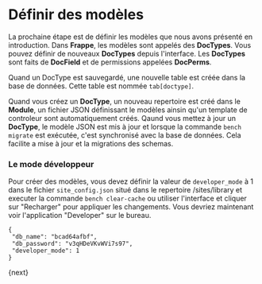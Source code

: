 # Définir des modèles

La prochaine étape est de définir les modèles que nous avons présenté en introduction. Dans **Frappe**, les modèles sont appelés
des **DocTypes**. Vous pouvez définir de nouveaux **DocTypes** depuis l'interface. Les **DocTypes** sont faits de **DocField** 
et de permissions appelées **DocPerms**.

Quand un DocType est sauvegardé, une nouvelle table est créée dans la base de données. Cette table est nommée `tab[doctype]`.

Quand vous créez un **DocType**, un nouveau repertoire est créé dans le **Module**, un fichier JSON définissant le modèles
ainsin qu'un template de controleur sont automatiquement créés.
Qaund vous mettez à jour un **DocType**, le modèle JSON est mis à jour et lorsque la commande `bench migrate` est exécutée, 
c'est synchronisé avec la base de données. Cela facilite a mise à jour et la migrations des schemas.

### Le mode développeur

Pour créer des modèles, vous devez définir la valeur de `developer_mode` à 1 dans le fichier `site_config.json` situé dans 
le repertoire /sites/library et executer la commande `bench clear-cache` ou utiliser l'interface et cliquer sur "Recharger" 
pour appliquer les changements. Vous devriez maintenant voir l'application "Developer" sur le bureau.

	{
	 "db_name": "bcad64afbf",
	 "db_password": "v3qHDeVKvWVi7s97",
	 "developer_mode": 1
	}

{next}
